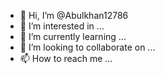 - 👋 Hi, I’m @Abulkhan12786
- 👀 I’m interested in ...
- 🌱 I’m currently learning ...
- 💞️ I’m looking to collaborate on ...
- 📫 How to reach me ...

<!---
Abulkhan12786/Abulkhan12786 is a ✨ special ✨ repository because its `README.md` (this file) appears on your GitHub profile.
You can click the Preview link to take a look at your changes.
--
